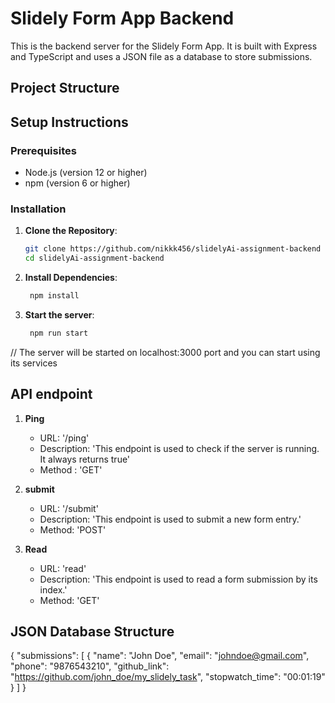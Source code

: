 # Slidely Form App Backend

This is the backend server for the Slidely Form App. It is built with Express and TypeScript and uses a JSON file as a database to store submissions.

## Project Structure


## Setup Instructions

### Prerequisites

- Node.js (version 12 or higher)
- npm (version 6 or higher)

### Installation

1. **Clone the Repository**:
   ```bash
   git clone https://github.com/nikkk456/slidelyAi-assignment-backend
   cd slidelyAi-assignment-backend

2. **Install Dependencies**:
   ```bash
    npm install

3. **Start the server**:
   ```bash
    npm run start
   
// The server will be started on localhost:3000 port and you can start using its services

## API endpoint

1. **Ping**
    - URL: '/ping'
    - Description: 'This endpoint is used to check if the server is running. It always returns true'
    - Method : 'GET'

2. **submit**
    - URL: '/submit'
    - Description: 'This endpoint is used to submit a new form entry.'
    - Method: 'POST'

3. **Read**
    - URL: 'read'
    - Description: 'This endpoint is used to read a form submission by its index.'
    - Method: 'GET'

## JSON Database Structure

{
  "submissions": [
    {
      "name": "John Doe",
      "email": "johndoe@gmail.com",
      "phone": "9876543210",
      "github_link": "https://github.com/john_doe/my_slidely_task",
      "stopwatch_time": "00:01:19"
    }
  ]
}
